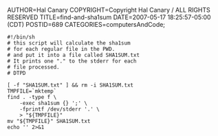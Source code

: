 AUTHOR=Hal Canary
COPYRIGHT=Copyright Hal Canary / ALL RIGHTS RESERVED
TITLE=find-and-sha1sum
DATE=2007-05-17 18:25:57-05:00 (CDT)
POSTID=689
CATEGORIES=computersAndCode;

    #!/bin/sh
    # this script will calculate the sha1sum
    # for each regular file in the PWD.
    # and put it into a file called SHA1SUM.txt
    # It prints one "." to the stderr for each
    # file processed.
    # DTPD
    
    [ -f "SHA1SUM.txt" ] && rm -i SHA1SUM.txt
    TMPFILE=`mktemp`
    find . -type f \
    	-exec sha1sum {} ';' \
    	-fprintf /dev/stderr '.' \
    	> "${TMPFILE}"
    mv "${TMPFILE}" SHA1SUM.txt
    echo '' 2>&1
